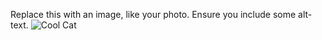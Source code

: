 Replace this with an image, like your photo. Ensure you include some alt-text.
![Cool Cat](https://previews.123rf.com/images/lauradibiase/lauradibiase1810/lauradibiase181000194/113055399-cool-cat-wearing-round-sunglasses.jpg)
